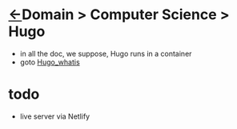 <head><link rel="stylesheet" href="../../md.css"/><script src="../../md.js"></script></head>


[//]: #(Reference)
[Repo_Readme]: ../README.md
[item_whatis]: ./whatis/hugo_whatis.md

# [&larr;][Repo_Readme]Domain > Computer Science > Hugo

- in all the doc, we suppose, Hugo runs in a container
- goto [Hugo_whatis][item_whatis]


# todo
- live server via Netlify